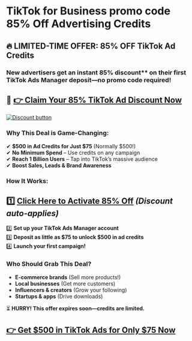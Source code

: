 
# TikTok for Business promo code 85% Off Advertising Credits 

## **🔥 LIMITED-TIME OFFER: 85% OFF TikTok Ad Credits**  

### New advertisers get an instant 85% discount** on their first TikTok Ads Manager deposit—no promo code required!  

## 🔗 **[👉 Claim Your 85% TikTok Ad Discount Now](https://getstartedtiktok.pxf.io/rQM3L5)**  

[![Discount button](https://github.com/user-attachments/assets/bb89a44c-ac71-4438-a4fe-f30be6955b19)](https://getstartedtiktok.pxf.io/rQM3L5)


### **Why This Deal is Game-Changing:**  
✔ **$500 in Ad Credits for Just $75** (Normally $500!)  
✔ **No Minimum Spend** – Use credits on any campaign  
✔ **Reach 1 Billion Users** – Tap into TikTok’s massive audience  
✔ **Boost Sales, Leads & Brand Awareness**  

### **How It Works:**  
## 1️⃣ **[Click Here to Activate 85% Off](https://getstartedtiktok.pxf.io/rQM3L5)** *(Discount auto-applies)*  
2️⃣ **Set up your TikTok Ads Manager account**  
3️⃣ **Deposit as little as $75 to unlock $500 in ad credits**  
4️⃣ **Launch your first campaign!**  

### **Who Should Grab This Deal?**  
- **E-commerce brands** (Sell more products!)  
- **Local businesses** (Get more customers)  
- **Influencers & creators** (Grow your following)  
- **Startups & apps** (Drive downloads)  

⏳ **HURRY! This offer expires soon—credits are limited.**  

## **[👉 Get $500 in TikTok Ads for Only $75 Now](https://getstartedtiktok.pxf.io/rQM3L5)**  

